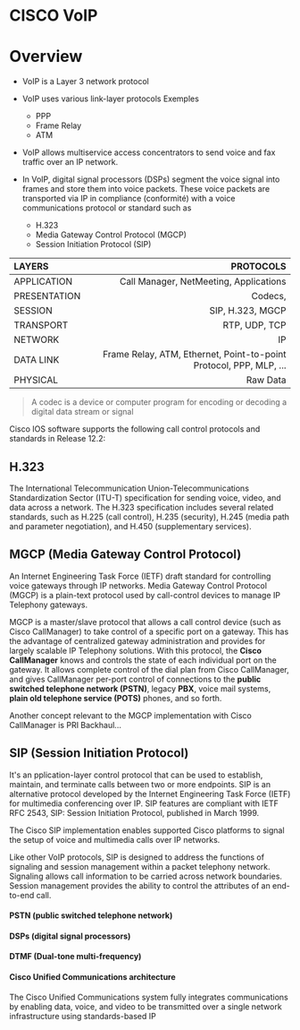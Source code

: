 CISCO VoIP
==========

# Overview

* VoIP is a Layer 3 network protocol

* VoIP uses various link-layer protocols 
Exemples
	* PPP
	* Frame Relay
	* ATM 

* VoIP allows multiservice access concentrators to send voice and fax traffic over an IP network. 

* In VoIP, digital signal processors (DSPs) segment the voice signal into frames and store them into voice packets. 
These voice packets are transported via IP in compliance (conformité) with a voice communications protocol or 
standard such as
	* H.323
	* Media Gateway Control Protocol (MGCP)
	* Session Initiation Protocol (SIP)


| LAYERS | PROTOCOLS | 
|:-----------|------------:|
| APPLICATION       |	Call Manager, NetMeeting, Applications														|  
| PRESENTATION    	|	Codecs, 															|   
| SESSION      	    |   SIP, H.323, MGCP 													|    
| TRANSPORT         |   RTP, UDP, TCP 														|    
| NETWORK           |   IP 																	|   
| DATA LINK         |   Frame Relay, ATM, Ethernet, Point-to-point Protocol, PPP, MLP, ...  |   
| PHYSICAL          |   Raw Data 															|   

>A codec is a device or computer program for encoding or decoding a digital data stream or signal

Cisco IOS software supports the following call 
control protocols and standards in Release 12.2:

## H.323
The International Telecommunication Union-Telecommunications Standardization Sector 
(ITU-T) specification for sending voice, video, and data across a network. The H.323 specification 
includes several related standards,
 such as H.225 (call control), H.235 (security), H.245 (media path 
and parameter negotiation), and H.450 (supplementary services).

## MGCP (Media Gateway Control Protocol)
An Internet Engineering Task Force (IETF) draft standard for controlling voice gateways through
IP networks.
Media Gateway Control Protocol (MGCP) is a plain-text protocol used by call-control devices to manage IP Telephony gateways.

MGCP is a master/slave protocol that allows a call control device (such as Cisco CallManager) to take control of a specific port on a gateway. 
This has the advantage of centralized gateway administration and provides for largely scalable IP Telephony solutions. With this protocol, the __Cisco CallManager__ knows and controls the state of each individual port on the gateway. It allows complete control of the dial plan from Cisco CallManager, and gives CallManager per-port control of connections to the __public switched telephone network (PSTN)__, legacy __PBX__, voice mail systems, __plain old telephone service (POTS)__ phones, and so forth. 

Another concept relevant to the MGCP implementation with Cisco CallManager is PRI Backhaul...

## SIP (Session Initiation Protocol)

It's an pplication-layer control protocol that can be used to establish, maintain, and terminate calls between two or more endpoints. SIP is an alternative protocol developed by the Internet Engineering Task Force (IETF) for multimedia conferencing over IP. SIP features are compliant with IETF RFC 2543, SIP: Session Initiation Protocol, published in March 1999.

The Cisco SIP implementation enables supported Cisco platforms to signal the setup of voice and multimedia calls over IP networks.

Like other VoIP protocols, SIP is designed to address the functions of signaling and session management within a packet telephony network. Signaling allows call information to be carried across network boundaries. Session management provides the ability to control the attributes of an end-to-end call.

#### PSTN (public switched telephone network)

#### DSPs (digital signal processors)

#### DTMF (Dual-tone multi-frequency)

#### Cisco Unified Communications architecture

The Cisco Unified Communications system fully integrates communications by enabling data, voice, and video to be transmitted over a single network infrastructure using standards-based IP

